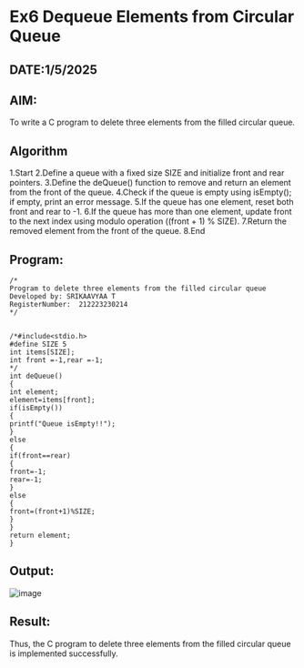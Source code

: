 # Ex6 Dequeue Elements from Circular Queue
## DATE:1/5/2025
## AIM:
To write a C program to delete three elements from the filled circular queue.

## Algorithm
1.Start 2.Define a queue with a fixed size SIZE and initialize front and rear pointers. 3.Define the deQueue() function to remove and return an element from the front of the queue. 4.Check if the queue is empty using isEmpty(); if empty, print an error message. 5.If the queue has one element, reset both front and rear to -1. 6.If the queue has more than one element, update front to the next index using modulo operation ((front + 1) % SIZE). 7.Return the removed element from the front of the queue. 8.End

## Program:
```
/*
Program to delete three elements from the filled circular queue
Developed by: SRIKAAVYAA T
RegisterNumber:  212223230214
*/


/*#include<stdio.h>
#define SIZE 5
int items[SIZE];
int front =-1,rear =-1;
*/
int deQueue()
{
int element;
element=items[front];
if(isEmpty())
{
printf("Queue isEmpty!!");
}
else
{
if(front==rear)
{
front=-1;
rear=-1;
}
else
{
front=(front+1)%SIZE;
}
}
return element;
}

```

## Output:
![image](https://github.com/user-attachments/assets/73254550-5f1c-44de-8d4a-a4c6cf80f001)




## Result:
Thus, the C program to delete three elements from the filled circular queue is implemented successfully.
